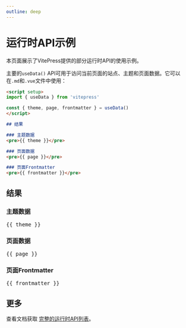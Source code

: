 ```yaml
---
outline: deep
---
```


# 运行时API示例

本页面展示了VitePress提供的部分运行时API的使用示例。

主要的`useData()` API可用于访问当前页面的站点、主题和页面数据。它可以在`.md`和`.vue`文件中使用：

```md
<script setup>
import { useData } from 'vitepress'

const { theme, page, frontmatter } = useData()
</script>

## 结果

### 主题数据
<pre>{{ theme }}</pre>

### 页面数据
<pre>{{ page }}</pre>

### 页面Frontmatter
<pre>{{ frontmatter }}</pre>
```

<script setup>
import { useData } from 'vitepress'

const { site, theme, page, frontmatter } = useData()
</script>

## 结果

### 主题数据
<pre>{{ theme }}</pre>

### 页面数据
<pre>{{ page }}</pre>

### 页面Frontmatter
<pre>{{ frontmatter }}</pre>

## 更多

查看文档获取 [完整的运行时API列表](https://vitepress.dev/reference/runtime-api#usedata)。
